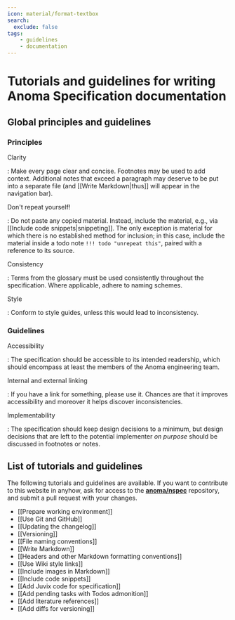 ```yaml
---
icon: material/format-textbox
search:
  exclude: false
tags:
    - guidelines
    - documentation
---
```


# Tutorials and guidelines for writing Anoma Specification documentation

## Global principles and guidelines

### Principles

Clarity 

: Make every page clear and concise.
Footnotes may be used to add context.
Additional notes that exceed a paragraph may deserve to be put into a separate file
(and [[Write Markdown|thus]] will appear in the navigation bar).

Don't repeat yourself! 

: Do not paste any copied material.
Instead, include the material, e.g., via [[Include code snippets|snippeting]]. 
The only exception is material for which there is no established method for inclusion;
in this case,
include the material inside a todo note `!!! todo "unrepeat this"`,
paired with a reference to its source.

Consistency

: Terms from the glossary must be used consistently throughout the specification. 
Where applicable, adhere to naming schemes.


Style

: Conform to style guides, unless this would lead to inconsistency.

### Guidelines

Accessibility

: The specification should be accessible to its intended readership,
which should encompass at least the members of the Anoma engineering team.

Internal and external linking

: If you have a link for something, please use it. 
Chances are that it improves accessibility and moreover 
it helps discover inconsistencies.

Implementability

: The specification should keep design decisions to a minimum,
but design decisions that are left to the potential implementer _on purpose_
should be discussed in footnotes or notes.


## List of tutorials and guidelines

The following tutorials and guidelines are available. If you want to contribute
to this website in anyhow, ask for access to the
**[anoma/nspec](http://github.com/anoma/nspec)** repository, and submit a pull
request with your changes.

- [[Prepare working environment]]
- [[Use Git and GitHub]]
- [[Updating the changelog]]
- [[Versioning]]
- [[File naming conventions]]
- [[Write Markdown]]
- [[Headers and other Markdown formatting conventions]]
- [[Use Wiki style links]]
- [[Include images in Markdown]]
- [[Include code snippets]]
- [[Add Juvix code for specification]]
- [[Add pending tasks with Todos admonition]]
- [[Add literature references]]
- [[Add diffs for versioning]]

